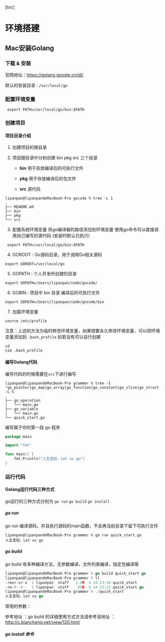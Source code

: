 



[toc]

# 环境搭建



## Mac安装Golang

### 下载 & 安装

官网地址：https://golang.google.cn/dl/

默认的安装目录 : `/usr/local/go`

### 配置环境变量

```shell
 export PATH=/usr/local/go/bin:$PATH
```

### 创建项目

#### 项目目录介绍

1. 创建项目的根目录

2. 项目跟目录中分别创建 bin pkg src 三个目录

   + **bin** 用于存放编译后的可执行文件

   + **pkg** 用于存放编译后的包文件
   + **src**  源代码

```
lipanpan@lipanpandeMacBook-Pro gocode % tree -L 1
.
├── README.md
├── bin   
├── pkg
└── src
```

3. 配置系统环境变量 将go编译器的路径添加到环境变量 使用go命令可以直接调用自己编写的源代码 (安装时默认已执行)

```shell
 export PATH=/usr/local/go/bin:$PATH
```

4. GOROOT : Go源码目录，用于调用Go相关源码

```shell
export GOROOT=/usr/local/go
```

5. GOPATH : 个人开发所创建的目录 

```shell
export GOPATH=/Users/lipanpan/code/gocode/
```

6. GOBIN : 项目中 bin 目录 编译后的可执行文件

```shell
export GOPATH=/Users/lipanpan/code/gocode/bin
```

7. 加载环境变量

```shell
source /etc/profile
```

注意：上述的方法为临时修改环境变量，如果想要永久修改环境变量，可以把环境变量添加到 `.bash_profile` 如若没有可以自行创建

```shell
cd 
vim .bash_profile

```

#### 编写Golang代码

编写代码的时候需要在`src`下进行编写

```shell
lipanpan@lipanpandeMacBook-Pro grammer % tree -I "go_pointer|go_map|go_array|go_function|go_constant|go_slice|go_struct|go_condition" -L 5
.
├── go_operation
│   └── main.go
├── go_variable
│   └── main.go
└── quick_start.go

```

编写属于你的第一段 go 程序

```go
package main

import "fmt"

func main() {
	fmt.Println("人生苦短，Let us go")
}
```

### 运行代码

#### Golang运行代码三种方式

go运行的三种方式分别为  `go run` `go build` `go install` 

##### go run

go run 编译源码，并且执行源码的main函数，不会再当前目录下留下可执行文件

```shell
lipanpan@lipanpandeMacBook-Pro grammer % go run quick_start.go
人生苦短，Let us go
```

##### go build

go build 有多种编译方法，无参数编译，文件列表编译，指定包编译等 

```go
lipanpan@lipanpandeMacBook-Pro grammer % go build quick_start.go 
lipanpan@lipanpandeMacBook-Pro grammer % ll
-rwxr-xr-x  1 lipanpan  staff   1.9M  4 14 23:34 quick_start
-rw-r--r--  1 lipanpan  staff    85B  4 14 23:22 quick_start.go
lipanpan@lipanpandeMacBook-Pro grammer % ./quick_start 
人生苦短，Let us go
```

常用的参数：

 

参考地址 ：go build 的详细使用方式方法请参考该地址 ：http://c.biancheng.net/view/120.html



##### go install 命令























